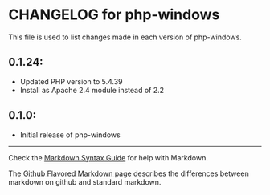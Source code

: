 # CHANGELOG for php-windows

This file is used to list changes made in each version of php-windows.

## 0.1.24:

* Updated PHP version to 5.4.39
* Install as Apache 2.4 module instead of 2.2

## 0.1.0:

* Initial release of php-windows

- - -
Check the [Markdown Syntax Guide](http://daringfireball.net/projects/markdown/syntax) for help with Markdown.

The [Github Flavored Markdown page](http://github.github.com/github-flavored-markdown/) describes the differences between markdown on github and standard markdown.
